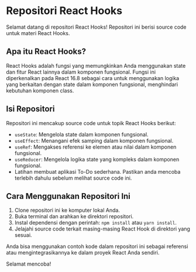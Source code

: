 # Repositori React Hooks

Selamat datang di repositori React Hooks! Repositori ini berisi source code untuk materi React Hooks.

## Apa itu React Hooks?

React Hooks adalah fungsi yang memungkinkan Anda menggunakan state dan fitur React lainnya dalam komponen fungsional. Fungsi ini diperkenalkan pada React 16.8 sebagai cara untuk menggunakan logika yang berkaitan dengan state dalam komponen fungsional, menghindari kebutuhan komponen class.

## Isi Repositori

Repositori ini mencakup source code untuk topik React Hooks berikut:

- `useState`: Mengelola state dalam komponen fungsional.
- `useEffect`: Menangani efek samping dalam komponen fungsional.
- `useRef`: Mengakses referensi ke elemen atau nilai dalam komponen fungsional.
- `useReducer`: Mengelola logika state yang kompleks dalam komponen fungsional.
- Latihan membuat aplikasi To-Do sederhana. Pastikan anda mencoba terlebih dahulu sebelum melihat source code ini.

## Cara Menggunakan Repositori Ini

1. Clone repositori ini ke komputer lokal Anda.
2. Buka terminal dan arahkan ke direktori repositori.
3. Instal dependensi dengan perintah: `npm install` atau `yarn install`.
4. Jelajahi source code terkait masing-masing React Hook di direktori yang sesuai.

Anda bisa menggunakan contoh kode dalam repositori ini sebagai referensi atau mengintegrasikannya ke dalam proyek React Anda sendiri.

Selamat mencoba!
